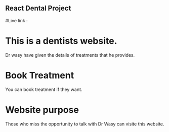 ## React Dental Project

#Live link : 

# This is a dentists website.
Dr wasy have given the details of treatments that he provides.
# Book Treatment
You can book treatment if they want.
# Website purpose 
Those who miss the opportunity to talk with Dr Wasy can visite this website.

